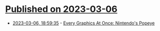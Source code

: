# [Published on 2023-03-06](index.md)

* [2023-03-06, 18:59:35](https://lobste.rs/s/pcqwqv/every_graphics_at_once_nintendo_s_popeye) - [Every Graphics At Once: Nintendo's Popeye](https://nicole.express/2023/yes-popeye-the-sailor-man.html)
